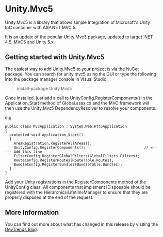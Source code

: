 Unity.Mvc5
==========

Unity.Mvc5 is a library that allows simple Integration of Microsoft's Unity IoC container with ASP.NET MVC 5.

It is an update of the popular Unity.Mvc3 package, updated to target .NET 4.5, MVC5 and Unity 5.x.


Getting started with Unity.Mvc5
-------------------------------

The easiest way to add Unity.Mvc5 to your project is via the NuGet package. You can search for unity.mvc5 using the GUI or type the following into the package manager console in Visual Studio:

> install-package Unity.Mvc5

Once installed, just add a call to UnityConfig.RegisterComponents() in the Application_Start method of Global.asax.cs 
and the MVC framework will then use the Unity.Mvc5 DependencyResolver to resolve your components.

e.g.
 
    public class MvcApplication : System.Web.HttpApplication
    {
      protected void Application_Start()
      {
        AreaRegistration.RegisterAllAreas();
        UnityConfig.RegisterComponents();                           // <----- Add this line
        FilterConfig.RegisterGlobalFilters(GlobalFilters.Filters);
        RouteConfig.RegisterRoutes(RouteTable.Routes);
        BundleConfig.RegisterBundles(BundleTable.Bundles);
      }           
    }  

Add your Unity registrations in the RegisterComponents method of the UnityConfig class. All components that implement IDisposable should be 
registered with the HierarchicalLifetimeManager to ensure that they are properly disposed at the end of the request.

More Information
----------------

You can find out more about what has changed in this release by visiting the <a href="https://www.devtrends.co.uk/blog/taking-ownership-of-unity.mvc-and-unity.webapi">DevTrends Blog</a>.
